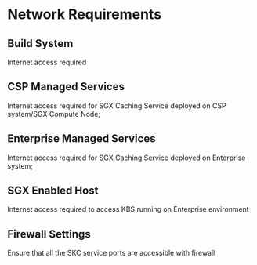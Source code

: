# Network Requirements 

## Build System

Internet access required

## CSP Managed Services

Internet access required for SGX Caching Service deployed on CSP system/SGX Compute Node;

## Enterprise Managed Services

Internet access required for SGX Caching Service deployed on Enterprise system;

## SGX Enabled Host

Internet access required to access KBS running on Enterprise environment

## Firewall Settings

Ensure that all the SKC service ports are accessible with firewall

